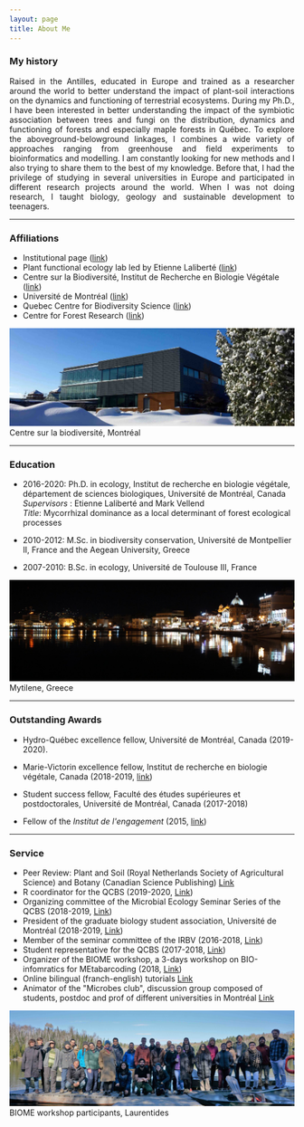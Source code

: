 ```yaml
---
layout: page
title: About Me
---
```

### My history

<div style="text-align: justify">
Raised in the Antilles, educated in Europe and trained as a researcher around the world to better understand the impact of plant-soil interactions on the dynamics and functioning of terrestrial ecosystems. During my Ph.D., I have been interested in better understanding the impact of the symbiotic association between trees and fungi on the distribution, dynamics and functioning of forests and especially maple forests in Québec. To explore the aboveground-belowground linkages, I combines a wide variety of approaches ranging from greenhouse and field experiments to bioinformatics and modelling. I am constantly looking for new methods and I also trying to share them to the best of my knowledge. Before that, I had the privilege of studying in several universities in Europe and participated in different research projects around the world. When I was not doing research, I taught biology, geology and sustainable development to teenagers.
</div>

***

### Affiliations
- Institutional page ([link](https://bio.umontreal.ca/repertoire-departement/etudiants-aux-cycles-superieurs/alexis-carteron/#c124868))
- Plant functional ecology lab led by Etienne Laliberté ([link](https://lefo.ca/))
- Centre sur la Biodiversité, Institut de Recherche en Biologie Végétale ([link](http://www.irbv.umontreal.ca/))
- Université de Montréal ([link](https://www.umontreal.ca/))
- Quebec Centre for Biodiversity Science ([link](https://qcbs.ca/))
- Centre for Forest Research ([link](http://www.cef-cfr.ca/))

![](/img/centre2.jpg)Centre sur la biodiversité, Montréal

***

### Education
- 2016-2020: Ph.D. in ecology, Institut de recherche en biologie végétale, département de sciences biologiques, Université de Montréal, Canada  
 *Supervisors* : Etienne Laliberté and Mark Vellend  
 *Title*: Mycorrhizal dominance as a local determinant of forest ecological processes

- 2010-2012: M.Sc. in biodiversity conservation, Université de Montpellier II, France and the Aegean University, Greece  

- 2007-2010: B.Sc. in ecology, Université de Toulouse III, France

![](/img/mytilene.jpg)Mytilene, Greece

***

### Outstanding Awards
- Hydro-Québec excellence fellow, Université de Montréal, Canada (2019-2020).

- Marie-Victorin excellence fellow, Institut de recherche en biologie végétale, Canada (2018-2019, [link](https://www.irbv.umontreal.ca/2018/bourse-marie-victorin-9e-recipiendaire?lang=en))  

- Student success fellow, Faculté des études supérieures et postdoctorales, Université de Montréal, Canada (2017-2018)   

- Fellow of the *Institut de l'engagement* (2015, [link](https://www.engagement.fr/))

***

### Service
- Peer Review: Plant and Soil (Royal Netherlands Society of Agricultural Science) and Botany (Canadian Science Publishing) [Link](https://publons.com/researcher/1728481/alexis-carteron/)
- R coordinator for the QCBS (2019-2020, [Link](https://qcbs.ca/wiki/r))
- Organizing committee of the Microbial Ecology Seminar Series of the QCBS (2018-2019, [Link](https://wiki.qcbs.ca/microecoconf))
- President of the graduate biology student association, Université de Montréal (2018-2019, [Link](https://biologiecsudem.weebly.com/))
- Member of the seminar committee of the IRBV (2016-2018, [Link](https://www.irbv.umontreal.ca/conferences?lang=en))
- Student representative for the QCBS (2017-2018, [Link](https://qcbs.ca/))
- Organizer of the BIOME workshop, a 3-days workshop on BIO-infomratics for MEtabarcoding (2018, [Link](https://alexiscarter.github.io/BIOME))
- Online bilingual (franch-english) tutorials [Link](https://alexiscarter.github.io/metab/)
- Animator of the "Microbes club", discussion group composed of students, postdoc and prof of different universities in Montréal [Link](https://drive.google.com/drive/folders/0B7_16MCMWouWWjVkTktubU10dVU)

![](/img/BIOME_lake.jpg)BIOME workshop participants, Laurentides
